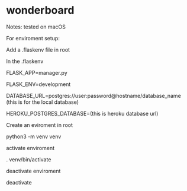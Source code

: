 # wonderboard

Notes:
tested on macOS

For enviroment setup:

Add a .flaskenv file in root

In the .flaskenv

FLASK_APP=manager.py

FLASK_ENV=development

DATABASE_URL=postgres://user:password@hostname/database_name (this is for the local database)

HEROKU_POSTGRES_DATABASE=(this is heroku database url)

Create an eviroment in root

python3 -m venv venv

activate enviroment

. venv/bin/activate

deactivate enviroment

deactivate


